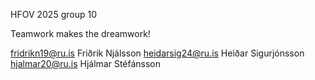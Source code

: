 HFOV 2025 group 10

Teamwork makes the dreamwork!


fridrikn19@ru.is   Friðrik Njálsson
heidarsig24@ru.is  Heiðar Sigurjónsson
hjalmar20@ru.is    Hjálmar Stéfánsson